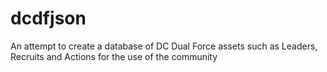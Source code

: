 # dcdfjson
An attempt to create a database of DC Dual Force assets such as Leaders, Recruits and Actions for the use of the community
